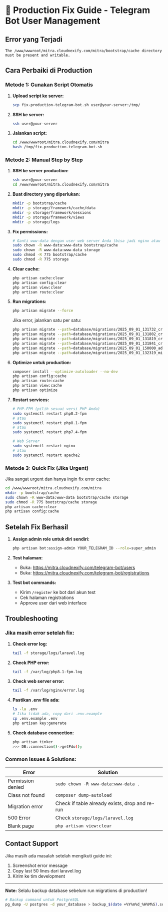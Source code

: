 # 🔧 Production Fix Guide - Telegram Bot User Management

## Error yang Terjadi
```
The /www/wwwroot/mitra.cloudnexify.com/mitra/bootstrap/cache directory must be present and writable.
```

## Cara Perbaiki di Production

### Metode 1: Gunakan Script Otomatis

1. **Upload script ke server:**
   ```bash
   scp fix-production-telegram-bot.sh user@your-server:/tmp/
   ```

2. **SSH ke server:**
   ```bash
   ssh user@your-server
   ```

3. **Jalankan script:**
   ```bash
   cd /www/wwwroot/mitra.cloudnexify.com/mitra
   bash /tmp/fix-production-telegram-bot.sh
   ```

### Metode 2: Manual Step by Step

1. **SSH ke server production:**
   ```bash
   ssh user@your-server
   cd /www/wwwroot/mitra.cloudnexify.com/mitra
   ```

2. **Buat directory yang diperlukan:**
   ```bash
   mkdir -p bootstrap/cache
   mkdir -p storage/framework/cache/data
   mkdir -p storage/framework/sessions
   mkdir -p storage/framework/views
   mkdir -p storage/logs
   ```

3. **Fix permissions:**
   ```bash
   # Ganti www-data dengan user web server Anda (bisa jadi nginx atau apache)
   sudo chown -R www-data:www-data bootstrap/cache
   sudo chown -R www-data:www-data storage
   sudo chmod -R 775 bootstrap/cache
   sudo chmod -R 775 storage
   ```

4. **Clear cache:**
   ```bash
   php artisan cache:clear
   php artisan config:clear
   php artisan view:clear
   php artisan route:clear
   ```

5. **Run migrations:**
   ```bash
   php artisan migrate --force
   ```

   Jika error, jalankan satu per satu:
   ```bash
   php artisan migrate --path=database/migrations/2025_09_01_131732_create_bot_users_table.php --force
   php artisan migrate --path=database/migrations/2025_09_01_131802_create_bot_roles_table.php --force
   php artisan migrate --path=database/migrations/2025_09_01_131819_create_bot_registration_requests_table.php --force
   php artisan migrate --path=database/migrations/2025_09_01_131841_create_bot_user_activity_logs_table.php --force
   php artisan migrate --path=database/migrations/2025_09_01_150000_add_processed_at_to_bot_registration_requests.php --force
   php artisan migrate --path=database/migrations/2025_09_01_132319_migrate_existing_allowed_users_to_bot_users.php --force
   ```

6. **Optimize untuk production:**
   ```bash
   composer install --optimize-autoloader --no-dev
   php artisan config:cache
   php artisan route:cache
   php artisan view:cache
   php artisan optimize
   ```

7. **Restart services:**
   ```bash
   # PHP-FPM (pilih sesuai versi PHP Anda)
   sudo systemctl restart php8.2-fpm
   # atau
   sudo systemctl restart php8.1-fpm
   # atau
   sudo systemctl restart php7.4-fpm

   # Web Server
   sudo systemctl restart nginx
   # atau
   sudo systemctl restart apache2
   ```

### Metode 3: Quick Fix (Jika Urgent)

Jika sangat urgent dan hanya ingin fix error cache:

```bash
cd /www/wwwroot/mitra.cloudnexify.com/mitra
mkdir -p bootstrap/cache
sudo chown -R www-data:www-data bootstrap/cache storage
sudo chmod -R 775 bootstrap/cache storage
php artisan cache:clear
php artisan config:cache
```

## Setelah Fix Berhasil

1. **Assign admin role untuk diri sendiri:**
   ```bash
   php artisan bot:assign-admin YOUR_TELEGRAM_ID --role=super_admin
   ```

2. **Test halaman:**
   - Buka: https://mitra.cloudnexify.com/telegram-bot/users
   - Buka: https://mitra.cloudnexify.com/telegram-bot/registrations

3. **Test bot commands:**
   - Kirim `/register` ke bot dari akun test
   - Cek halaman registrations
   - Approve user dari web interface

## Troubleshooting

### Jika masih error setelah fix:

1. **Check error log:**
   ```bash
   tail -f storage/logs/laravel.log
   ```

2. **Check PHP error:**
   ```bash
   tail -f /var/log/php8.1-fpm.log
   ```

3. **Check web server error:**
   ```bash
   tail -f /var/log/nginx/error.log
   ```

4. **Pastikan .env file ada:**
   ```bash
   ls -la .env
   # Jika tidak ada, copy dari .env.example
   cp .env.example .env
   php artisan key:generate
   ```

5. **Check database connection:**
   ```bash
   php artisan tinker
   >>> DB::connection()->getPdo();
   ```

### Common Issues & Solutions:

| Error | Solution |
|-------|----------|
| Permission denied | `sudo chown -R www-data:www-data .` |
| Class not found | `composer dump-autoload` |
| Migration error | Check if table already exists, drop and re-run |
| 500 Error | Check `storage/logs/laravel.log` |
| Blank page | `php artisan view:clear` |

## Contact Support

Jika masih ada masalah setelah mengikuti guide ini:

1. Screenshot error message
2. Copy last 50 lines dari laravel.log
3. Kirim ke tim development

---

**Note:** Selalu backup database sebelum run migrations di production!

```bash
# Backup command untuk PostgreSQL
pg_dump -U postgres -d your_database > backup_$(date +%Y%m%d_%H%M%S).sql